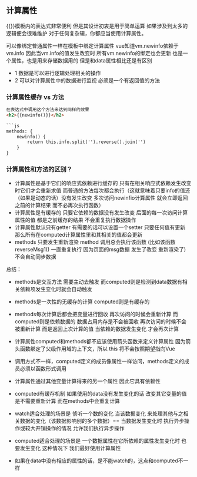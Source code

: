 ## 计算属性
{{}}模板内的表达式非常便利 但是其设计初衷是用于简单运算 如果涉及到太多的逻辑便会很难维护 对于任何复杂辑，你都应当使用计算属性。

可以像绑定普通属性一样在模板中绑定计算属性 vue知道vm.newinfo依赖于vm.info 因此当vm.info的值发生改变时 所有vm.newinfo的绑定也会更新 也是一个属性，也是用来存储数据用的 但是和data属性相比还是有区别
* 1 数据是可以进行逻辑处理相关的操作
* 2 可以对计算属性中的数据进行监视
  必须是一个有返回值的方法


### 计算属性缓存 vs 方法
```html
在表达式中调用这个方法来达到同样的效果
<h2>{{newinfo()}}</h2>

```js
methods: {
    newinfo() {
        return this.info.split('').reverse().join('')
    }
}
```

### 计算属性和方法的区别？
* 计算属性是基于它们的响应式依赖进行缓存的 只有在相关响应式依赖发生改变时它们才会重新求值 而普通的方法每次都会执行（这就意味着只要info的值还（如果是动态的话）没有发生改变 多次访问newinfio计算属性 就会立即返回之前的计算结果 而不必再次执行函数）
* 计算属性是有缓存的 只要它依赖的数据没有发生改变 后面的每一次访问计算属性的值 都是之前缓存的结果 不会重复执行数据操作
* 计算属性默认只有getter 有需要的话可以设置一个setter 只要任何值有更新 那么所有在computed计算属性里和其相关的值都会更新
* methods 只要发生重新渲染 method 调用总会执行该函数 (比如该函数reverseMsg1() 一直重复执行 因为页面的msg数据 发生了改变 重新渲染了) 不会自动同步数据 

总结：
* methods是交互方法 需要主动去触发 而computed则是检测到data数据有相关依赖项发生变化时就会自动触发
* methods是一次性的无缓存的计算 computed则是有缓存的 
* methods每次计算后都会把变量进行回收 再次访问的时候会重新计算 而computed则是依赖数据的 数据占用内存是不会被回收 再次访问的时候不会被重新计算 而是返回上次计算的值 当依赖的数据发生变化 才会再次计算
* 计算属性computed和methods都不应该使用箭头函数来定义计算属性 因为箭头函数绑定了父级作用域的上下文，所以 this 将不会按照期望指向Vue
* 调用方式不一样，computed定义的成员像属性一样访问，methods定义的成员必须以函数形式调用
* 计算属性通过其他变量计算得来的另一个属性 因此它具有依赖性
* computed有缓存机制 如果使用的data没有发生变化的话 改变其它变量的值 是不需要重新计算 而在methods中会重复计算

* watch适合处理的场景是 侦听一个数的变化 当该数据变化 来处理其他与之相关数据的变化（该数据影响别的多个数据）== 当数据发生变化时 执行异步操作或较大开销操作的情况 允许我们执行异步操作
* computed适合处理的场景是 一个数据属性在它所依赖的属性发生变化时 也要发生变化 这种情况下 我们最好使用计算属性
* 如果在data中没有相应的属性的话，是不能watch的，这点和computed不一样
```
